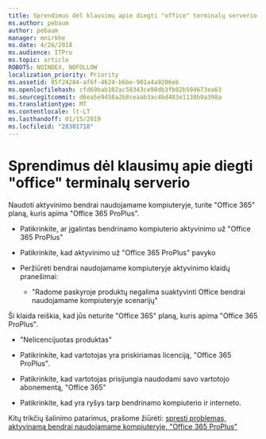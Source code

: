 ```yaml
---
title: Sprendimus dėl klausimų apie diegti "office" terminalų serverio
ms.author: pebaum
author: pebaum
manager: mnirkhe
ms.date: 4/26/2018
ms.audience: ITPro
ms.topic: article
ROBOTS: NOINDEX, NOFOLLOW
localization_priority: Priority
ms.assetid: 85f24284-af6f-4624-b6be-901a4a9206eb
ms.openlocfilehash: cfd69bab102ac58343ce98db3fb02b594673ea63
ms.sourcegitcommit: d6ea5e9458a2b8ceaab3ac4bd483e1130b9a398a
ms.translationtype: MT
ms.contentlocale: lt-LT
ms.lasthandoff: 01/15/2019
ms.locfileid: "28301718"
---
```

# <a name="solutions-for-issues-around-installing-office-on-a-terminal-server"></a>Sprendimus dėl klausimų apie diegti "office" terminalų serverio

Naudoti aktyvinimo bendrai naudojamame kompiuteryje, turite "Office 365" planą, kuris apima "Office 365 ProPlus".
  
- Patikrinkite, ar įgalintas bendrinamo kompiuterio aktyvinimo už "Office 365 ProPlus"
    
- Patikrinkite, kad aktyvinimo už "Office 365 ProPlus" pavyko
    
- Peržiūrėti bendrai naudojamame kompiuteryje aktyvinimo klaidų pranešimai:
    
  - "Radome paskyroje produktų negalima suaktyvinti Office bendrai naudojamame kompiuteryje scenarijų"
  
Ši klaida reiškia, kad jūs neturite "Office 365" planą, kuris apima "Office 365 ProPlus".
    
  - "Nelicencijuotas produktas"
    
  - Patikrinkite, kad vartotojas yra priskiriamas licenciją, "Office 365 ProPlus".
    
  - Patikrinkite, kad vartotojas prisijungia naudodami savo vartotojo abonementą, "Office 365"
    
  - Patikrinkite, kad yra ryšys tarp bendrinamo kompiuterio ir interneto.
    
Kitų trikčių šalinimo patarimus, prašome žiūrėti: [spręsti problemas, aktyvinamą bendrai naudojamame kompiuteryje, "Office 365 ProPlus"](https://docs.microsoft.com/DeployOffice/troubleshoot-issues-with-shared-computer-activation-for-office-365-proplus)
  

